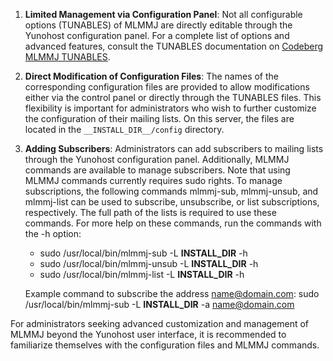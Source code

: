1. **Limited Management via Configuration Panel**:
   Not all configurable options (TUNABLES) of MLMMJ are directly editable through the Yunohost configuration panel. For a complete list of options and advanced features, consult the TUNABLES documentation on [Codeberg MLMMJ TUNABLES](https://codeberg.org/mlmmj/mlmmj/src/branch/master/documentation/tunables.text).

2. **Direct Modification of Configuration Files**:
   The names of the corresponding configuration files are provided to allow modifications either via the control panel or directly through the TUNABLES files. This flexibility is important for administrators who wish to further customize the configuration of their mailing lists. On this server, the files are located in the `__INSTALL_DIR__/config` directory.

3. **Adding Subscribers**:
   Administrators can add subscribers to mailing lists through the Yunohost configuration panel. Additionally, MLMMJ commands are available to manage subscribers. Note that using MLMMJ commands currently requires sudo rights.
   To manage subscriptions, the following commands mlmmj-sub, mlmmj-unsub, and mlmmj-list can be used to subscribe, unsubscribe, or list subscriptions, respectively.
   The full path of the lists is required to use these commands. For more help on these commands, run the commands with the -h option:
   * sudo /usr/local/bin/mlmmj-sub -L __INSTALL_DIR__ -h
   * sudo /usr/local/bin/mlmmj-unsub -L __INSTALL_DIR__ -h
   * sudo /usr/local/bin/mlmmj-list -L __INSTALL_DIR__ -h

   Example command to subscribe the address name@domain.com:
   sudo /usr/local/bin/mlmmj-sub -L __INSTALL_DIR__ -a name@domain.com

For administrators seeking advanced customization and management of MLMMJ beyond the Yunohost user interface, it is recommended to familiarize themselves with the configuration files and MLMMJ commands.
